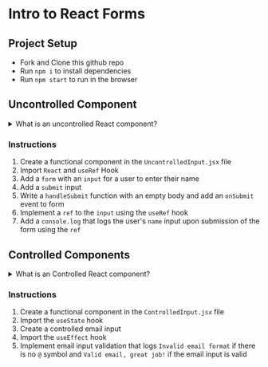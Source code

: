 # Intro to React Forms

## Project Setup

- Fork and Clone this github repo
- Run `npm i` to install dependencies
- Run `npm start` to run in the browser

## Uncontrolled Component

<details>
<summary>What is an uncontrolled React component?</summary>
An uncontrolled component is a React component that keeps track of all its own internal state and releases data only when some event occurs (e.g., Submit). 
</details>

### Instructions

1. Create a functional component in the `UncontrolledInput.jsx` file
2. Import `React` and `useRef` Hook
3. Add a `form` with an `input` for a user to enter their name
4. Add a `submit` input
5. Write a `handleSubmit` function with an empty body and add an `onSubmit` event to form
6. Implement a `ref` to the `input` using the `useRef` hook
7. Add a `console.log` that logs the user's `name` input upon submission of the form using the `ref`

## Controlled Components

<details>
<summary>What is an Controlled React component?</summary>
A controlled component is a React component that does not keep track of its own internal state. Typically, a parent component tracks state, then passes props to the controlled component.
</details>

### Instructions

1. Create a functional component in the `ControlledInput.jsx` file
2. Import the `useState` hook
4. Create a controlled email input
5. Import the `useEffect` hook
6. Implement email input validation that logs `Invalid email format` if there is no `@` symbol and `Valid email, great job!` if the email input is valid